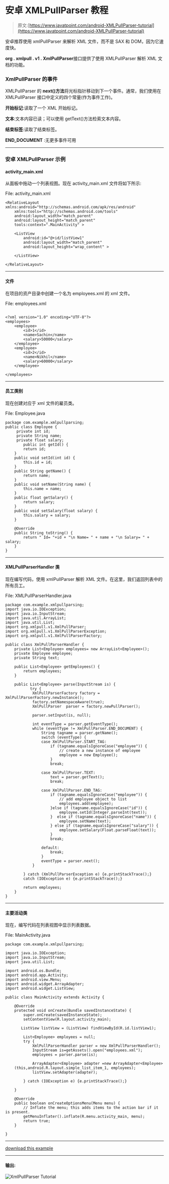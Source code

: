 # 安卓 XMLPullParser 教程

> 原文:[https://www.javatpoint.com/android-XMLPullParser-tutorial](https://www.javatpoint.com/android-XMLPullParser-tutorial)

安卓推荐使用 xmlPullParser 来解析 XML 文件，而不是 SAX 和 DOM，因为它速度快。

**org . xmlpull . v1 . XmlPullParser**接口提供了使用 XMLPullParser 解析 XML 文档的功能。

### XmlPullParser 的事件

XMLPullParser 的 **next()方法**将光标指针移动到下一个事件。通常，我们使用在 XMLPullParser 接口中定义的四个常量(作为事件工作)。

**开始标记**:读取了一个 XML 开始标记。

**文本**:文本内容已读；可以使用 getText()方法检索文本内容。

**结束标签**:读取了结束标签。

**END_DOCUMENT** :无更多事件可用

* * *

### 安卓 XMLPullParser 示例

#### activity_main.xml

从面板中拖动一个列表视图。现在 activity_main.xml 文件将如下所示:

File: activity_main.xml

```
<RelativeLayout xmlns:android="http://schemas.android.com/apk/res/android"
    xmlns:tools="http://schemas.android.com/tools"
    android:layout_width="match_parent"
    android:layout_height="match_parent"
    tools:context=".MainActivity" >

    <ListView
        android:id="@+id/listView1"
        android:layout_width="match_parent"
        android:layout_height="wrap_content" >

    </ListView>

</RelativeLayout>

```

* * *

#### 文件

在项目的资产目录中创建一个名为 employees.xml 的 xml 文件。

File: employees.xml

```

<?xml version="1.0" encoding="UTF-8"?>
<employees>
    <employee>
        <id>1</id>
        <name>Sachin</name>
        <salary>50000</salary>      
    </employee>
    <employee>
        <id>2</id>
        <name>Nikhil</name>
        <salary>60000</salary>  
    </employee>

</employees>

```

* * *

#### 员工类别

现在创建对应于 xml 文件的雇员类。

File: Employee.java

```
package com.example.xmlpullparsing;
public class Employee {
	 private int id;
	 private String name;
	 private float salary;
    	public int getId() {
		return id;
	}
	public void setId(int id) {
		this.id = id;
	}
	public String getName() {
		return name;
	}
	public void setName(String name) {
		this.name = name;
	}
	public float getSalary() {
		return salary;
	}
	public void setSalary(float salary) {
		this.salary = salary;
	}

	@Override
    public String toString() {
        return " Id= "+id + "\n Name= " + name + "\n Salary= " + salary;
    }
}

```

* * *

#### XMLPullParserHandler 类

现在编写代码，使用 xmlPullParser 解析 XML 文件。在这里，我们返回列表中的所有员工。

File: XMLPullParserHandler.java

```
package com.example.xmlpullparsing;
import java.io.IOException;
import java.io.InputStream;
import java.util.ArrayList;
import java.util.List;
import org.xmlpull.v1.XmlPullParser;
import org.xmlpull.v1.XmlPullParserException;
import org.xmlpull.v1.XmlPullParserFactory;

public class XmlPullParserHandler {
    private List<Employee> employees= new ArrayList<Employee>();
    private Employee employee;
    private String text;

    public List<Employee> getEmployees() {
        return employees;
    }

    public List<Employee> parse(InputStream is) {
           try {
            XmlPullParserFactory factory = XmlPullParserFactory.newInstance();
            factory.setNamespaceAware(true);
            XmlPullParser  parser = factory.newPullParser();

            parser.setInput(is, null);

            int eventType = parser.getEventType();
            while (eventType != XmlPullParser.END_DOCUMENT) {
                String tagname = parser.getName();
                switch (eventType) {
                case XmlPullParser.START_TAG:
                    if (tagname.equalsIgnoreCase("employee")) {
                        // create a new instance of employee
                        employee = new Employee();
                    }
                    break;

                case XmlPullParser.TEXT:
                    text = parser.getText();
                    break;

                case XmlPullParser.END_TAG:
                    if (tagname.equalsIgnoreCase("employee")) {
                        // add employee object to list
                        employees.add(employee);
                    }else if (tagname.equalsIgnoreCase("id")) {
                        employee.setId(Integer.parseInt(text));
                    }  else if (tagname.equalsIgnoreCase("name")) {
                        employee.setName(text);
                    } else if (tagname.equalsIgnoreCase("salary")) {
                        employee.setSalary(Float.parseFloat(text));
                    } 
                    break;

                default:
                    break;
                }
                eventType = parser.next();
            }

        } catch (XmlPullParserException e) {e.printStackTrace();} 
        catch (IOException e) {e.printStackTrace();}

        return employees;
    }
}

```

* * *

#### 主要活动类

现在，编写代码在列表视图中显示列表数据。

File: MainActivity.java

```
package com.example.xmlpullparsing;

import java.io.IOException;
import java.io.InputStream;
import java.util.List;

import android.os.Bundle;
import android.app.Activity;
import android.view.Menu;
import android.widget.ArrayAdapter;
import android.widget.ListView;

public class MainActivity extends Activity {

    @Override
    protected void onCreate(Bundle savedInstanceState) {
        super.onCreate(savedInstanceState);
        setContentView(R.layout.activity_main);

       ListView listView = (ListView) findViewById(R.id.listView1);

        List<Employee> employees = null;
        try {
            XmlPullParserHandler parser = new XmlPullParserHandler();
            InputStream is=getAssets().open("employees.xml");
            employees = parser.parse(is);

            ArrayAdapter<Employee> adapter =new ArrayAdapter<Employee>
	(this,android.R.layout.simple_list_item_1, employees);
            listView.setAdapter(adapter);

        } catch (IOException e) {e.printStackTrace();}

    }

    @Override
    public boolean onCreateOptionsMenu(Menu menu) {
        // Inflate the menu; this adds items to the action bar if it is present.
        getMenuInflater().inflate(R.menu.activity_main, menu);
        return true;
    }

}

```

* * *

[download this example](https://static.javatpoint.com/src/android/XmlPullParsing.zip)

* * *

#### 输出:

![XmlPullParser Tutorial](../Images/2f5a58ced67e4b5c2e9bec70cb529996.png)
